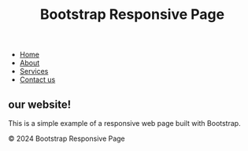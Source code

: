 <!DOCTYPE html>
<html lang="en">
<head>
  <meta charset="UTF-8">
  <meta name="viewport" content="width=device-width, initial-scale=1.0">
  <title>Bootstrap Responsive Page</title>
  <!-- Bootstrap CSS -->
  <link rel="stylesheet" href="https://stackpath.bootstrapcdn.com/bootstrap/4.5.2/css/bootstrap.min.css">
  <!-- Custom CSS -->
  <link rel="stylesheet" href="styles.css">
</head>
<body>
  <div class="container">
    <header>
      <h1>Bootstrap Responsive Page</h1>
    </header>
    <nav>
      <ul class="nav">
        <li class="nav-item"><a class="nav-link" href="#">Home</a></li>
        <li class="nav-item"><a class="nav-link" href="#">About</a></li>
        <li class="nav-item"><a class="nav-link" href="#">Services</a></li>
        <li class="nav-item"><a class="nav-link" href="#">Contact us</a></li>
      </ul>
    </nav>
    <main>
      <section class="jumbotron">
        <h2>our website!</h2>
        <p>This is a simple example of a responsive web page built with Bootstrap.</p>
      </section>
    </main>
    <footer>
      <p>&copy; 2024 Bootstrap Responsive Page</p>
    </footer>
  </div>
  <!-- Bootstrap JS (optional) -->
  <script src="https://code.jquery.com/jquery-3.5.1.slim.min.js"></script>
  <script src="https://cdn.jsdelivr.net/npm/@popperjs/core@2.5.4/dist/umd/popper.min.js"></script>
  <script src="https://stackpath.bootstrapcdn.com/bootstrap/4.5.2/js/bootstrap.min.js"></script>
</body>
</html>
